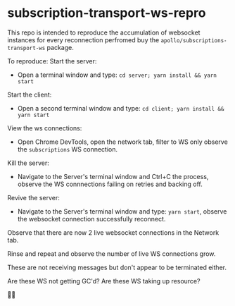 # subscription-transport-ws-repro
This repo is intended to reproduce the accumulation of websocket instances for every reconnection perfromed buy the `apollo/subscriptions-transport-ws` package.

To reproduce:
Start the server: 
- Open a terminal window and type: `cd server; yarn install && yarn start`

Start the client:
- Open a second terminal window and type: `cd client; yarn install && yarn start`

View the ws connections:
- Open Chrome DevTools, open the network tab, filter to WS only observe the `subscriptions` WS connection.

Kill the server:
- Navigate to the Server's terminal window and Ctrl+C the process, observe the WS connnections failing on retries and backing off.

Revive the server:
- Navigate to the Server's terminal window and type: `yarn start`, observe the websocket connection successfully reconnect.

Observe that there are now 2 live websocket connections in the Network tab.

Rinse and repeat and observe the number of live WS connections grow.

These are not receiving messages but don't appear to be terminated either.

Are these WS not getting GC'd?
Are these WS taking up resource?

🤷‍♂




 
